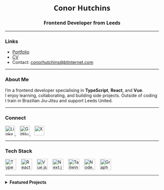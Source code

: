 <!-- Optional banner -->

<h1 align="center" style="font-family: 'Segoe UI', Arial, sans-serif; font-size: 24px;">Conor Hutchins</h1>
<h3 align="center" style="font-family: 'Segoe UI', Arial, sans-serif; font-size: 16px;">Frontend Developer from Leeds</h3>

---

### Links
- [Portfolio](https://conorhutchins.co.uk/)
- [CV](https://docs.google.com/document/d/1LTWfvUjxotw5KEsRcoXrvMtxPQSrGgGJlJQ6FLSVF6k/edit?usp=sharing)
- Contact: <conorhutchins@btinternet.com>

---

### About Me
I’m a frontend developer specialising in **TypeScript**, **React**, and **Vue**.  
I enjoy learning, collaborating, and building side projects. Outside of coding I train in Brazilian Jiu-Jitsu and support Leeds United.

---

### Connect
<p align="left">
  <a href="https://linkedin.com/in/conorhutchins" target="_blank" rel="noopener">
    <img alt="LinkedIn" width="32" height="32" 
         src="https://unpkg.com/simple-icons@v11/icons/linkedin.svg" />
  </a>&nbsp;&nbsp;
  <a href="https://github.com/conorhutchins" target="_blank" rel="noopener">
    <img alt="GitHub" width="32" height="32" 
         src="https://unpkg.com/simple-icons@v11/icons/github.svg" />
  </a>&nbsp;&nbsp;
  <a href="https://x.com/" target="_blank" rel="noopener">
    <img alt="X" width="32" height="32" 
         src="https://unpkg.com/simple-icons@v11/icons/x.svg" />
  </a>
</p>

---

### Tech Stack
<p align="left">
  <img alt="TypeScript" width="36" height="36" 
       src="https://unpkg.com/simple-icons@v11/icons/typescript.svg" />
  &nbsp;&nbsp;
  <img alt="React" width="36" height="36" 
       src="https://unpkg.com/simple-icons@v11/icons/react.svg" />
  &nbsp;&nbsp;
  <img alt="Vue.js" width="36" height="36" 
       src="https://unpkg.com/simple-icons@v11/icons/vuedotjs.svg" />
  &nbsp;&nbsp;
  <img alt="Next.js" width="36" height="36" 
       src="https://unpkg.com/simple-icons@v11/icons/nextdotjs.svg" />
  &nbsp;&nbsp;
  <img alt="Tailwind CSS" width="36" height="36" 
       src="https://unpkg.com/simple-icons@v11/icons/tailwindcss.svg" />
  &nbsp;&nbsp;
  <img alt="Node.js" width="36" height="36" 
       src="https://unpkg.com/simple-icons@v11/icons/nodedotjs.svg" />
  &nbsp;&nbsp;
  <img alt="GraphQL" width="36" height="36" 
       src="https://unpkg.com/simple-icons@v11/icons/graphql.svg" />
</p>

---

<details>
  <summary><strong>Featured Projects</strong></summary>

- <strong>Last Man Standing HQ</strong> – Football prediction platform built with Next.js and Supabase  
- <strong>SOTERweb</strong> – Compliance platform used across UK universities and NHS Trusts  
- <strong>Movie Search App</strong> – Lightweight React app using a public films API  

</details>
